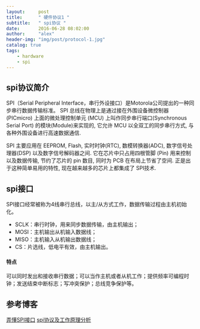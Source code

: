 ```yaml
---
layout:     post
title:      " 硬件协议1 "
subtitle:   " spi协议 "
date:       2016-06-28 08:02:00
author:     "alex"
header-img: "img/post/protocol-1.jpg"
catalog: true
tags:
    - hardware
    - spi
---
```


## spi协议简介
SPI（Serial Peripheral Interface，串行外设接口）是Motorola公司提出的一种同步串行数据传输标准。 SPI 总线在物理上是通过接在外围设备微控制器(PICmicro) 上面的微处理控制单元 (MCU) 上叫作同步串行端口(Synchronous Serial Port) 的模块(Module)来实现的, 它允许 MCU 以全双工的同步串行方式, 与各种外围设备进行高速数据通信.

SPI 主要应用在 EEPROM, Flash, 实时时钟(RTC), 数模转换器(ADC), 数字信号处理器(DSP) 以及数字信号解码器之间. 它在芯片中只占用四根管脚 (Pin) 用来控制以及数据传输, 节约了芯片的 pin 数目, 同时为 PCB 在布局上节省了空间. 正是出于这种简单易用的特性, 现在越来越多的芯片上都集成了 SPI技术.

## spi接口
SPI接口经常被称为4线串行总线，以主/从方式工作，数据传输过程由主机初始化。

* SCLK：串行时钟，用来同步数据传输，由主机输出；
* MOSI：主机输出从机输入数据线；
* MISO：主机输入从机输出数据线；
* CS：片选线，低电平有效，由主机输出。

#### 特点
可以同时发出和接收串行数据；可以当作主机或者从机工作；提供频率可编程时钟；发送结束中断标志；写冲突保护；总线竞争保护等。

## 参考博客
[弄懂SPI接口](http://www.cnblogs.com/king-77024128/articles/2203207.html)
[spi协议及工作原理分析](http://blog.csdn.net/skyflying2012/article/details/11710801)


